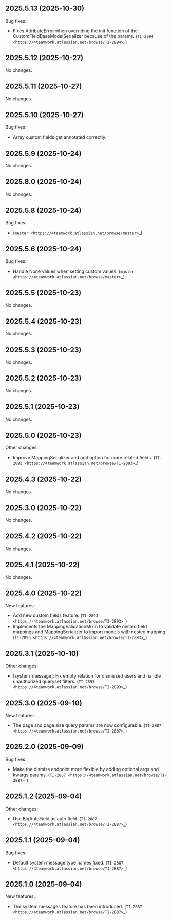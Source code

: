 
2025.5.13 (2025-10-30)
----------------------

Bug fixes:

- Fixes AttributeError when overriding the init function of the CustomFieldBaseModelSerializer because of the params. (`TI-2994 <https://4teamwork.atlassian.net/browse/TI-2994>`_)


2025.5.12 (2025-10-27)
----------------------

No changes.


2025.5.11 (2025-10-27)
----------------------

No changes.


2025.5.10 (2025-10-27)
----------------------

Bug fixes:

- Array custom fields get annotated correctly.


2025.5.9 (2025-10-24)
---------------------

No changes.


2025.8.0 (2025-10-24)
---------------------

No changes.


2025.5.8 (2025-10-24)
---------------------

Bug fixes:

- (`master <https://4teamwork.atlassian.net/browse/master>`_)


2025.5.6 (2025-10-24)
---------------------

Bug fixes:

- Handle None values when setting custom values. (`master <https://4teamwork.atlassian.net/browse/master>`_)


2025.5.5 (2025-10-23)
---------------------

No changes.


2025.5.4 (2025-10-23)
---------------------

No changes.


2025.5.3 (2025-10-23)
---------------------

No changes.


2025.5.2 (2025-10-23)
---------------------

No changes.


2025.5.1 (2025-10-23)
---------------------

No changes.


2025.5.0 (2025-10-23)
---------------------

Other changes:

- Improve MappingSerializer and add option for more related fields. (`TI-2893 <https://4teamwork.atlassian.net/browse/TI-2893>`_)


2025.4.3 (2025-10-22)
---------------------

No changes.


2025.3.0 (2025-10-22)
---------------------

No changes.


2025.4.2 (2025-10-22)
---------------------

No changes.


2025.4.1 (2025-10-22)
---------------------

No changes.


2025.4.0 (2025-10-22)
---------------------

New features:

- Add new custom fields feature. (`TI-2893 <https://4teamwork.atlassian.net/browse/TI-2893>`_)
- Implements the MappingValidationMixin to validate nested field mappings and MappingSerializer to import models with nested mapping. (`TI-2893 <https://4teamwork.atlassian.net/browse/TI-2893>`_)


2025.3.1 (2025-10-10)
---------------------

Other changes:

- [system_message]: Fix empty relation for dismissed users and handle unauthorized queryset filters. (`TI-2893 <https://4teamwork.atlassian.net/browse/TI-2893>`_)


2025.3.0 (2025-09-10)
---------------------

New features:

- The page and page size query params are now configurable. (`TI-2887 <https://4teamwork.atlassian.net/browse/TI-2887>`_)


2025.2.0 (2025-09-09)
---------------------

Bug fixes:

- Make the dismiss endpoint more flexible by adding optional args and kwargs params. (`TI-2887 <https://4teamwork.atlassian.net/browse/TI-2887>`_)


2025.1.2 (2025-09-04)
---------------------

Other changes:

- Use BigAutoField as auto field. (`TI-2887 <https://4teamwork.atlassian.net/browse/TI-2887>`_)


2025.1.1 (2025-09-04)
---------------------

Bug fixes:

- Default system message type names fixed. (`TI-2887 <https://4teamwork.atlassian.net/browse/TI-2887>`_)


2025.1.0 (2025-09-04)
---------------------

New features:

- The system messages feature has been introduced. (`TI-2887 <https://4teamwork.atlassian.net/browse/TI-2887>`_)
